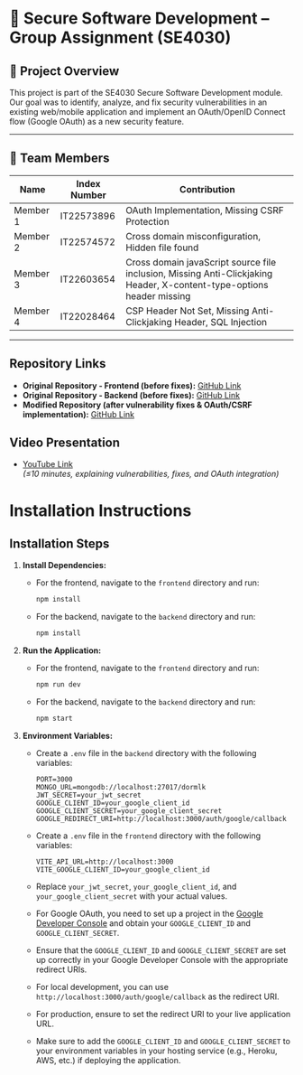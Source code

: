 # 🔐 Secure Software Development – Group Assignment (SE4030)

## 📌 Project Overview
This project is part of the SE4030 Secure Software Development module.  
Our goal was to identify, analyze, and fix security vulnerabilities in an existing web/mobile application and implement an OAuth/OpenID Connect flow (Google OAuth) as a new security feature.

---

## 👥 Team Members
| Name       | Index Number   | Contribution                                                                                                          |
|------------|----------------|-----------------------------------------------------------------------------------------------------------------------|
| Member 1   | IT22573896     | OAuth Implementation, Missing CSRF Protection                                                                         |
| Member 2   | IT22574572     | Cross domain misconfiguration, Hidden file found                                                                      |
| Member 3   | IT22603654     | Cross domain javaScript source file inclusion, Missing Anti-Clickjaking Header, X-content-type-options header missing |
| Member 4   | IT22028464     | CSP Header Not Set, Missing Anti-Clickjaking Header, SQL Injection                                                    |

---

## Repository Links
- **Original Repository - Frontend (before fixes):** [GitHub Link](https://github.com/ThisaraJayas/dormlk-frontend)
- **Original Repository - Backend (before fixes):** [GitHub Link](https://github.com/ThisaraJayas/dormRepo)
- **Modified Repository (after vulnerability fixes & OAuth/CSRF implementation):** [GitHub Link](https://github.com/ThisaraJayas/SSD_Project)


## Video Presentation
- [YouTube Link](https://youtube.com/your-video-link)  
  *(≤10 minutes, explaining vulnerabilities, fixes, and OAuth integration)*

# Installation Instructions

## Installation Steps
1. **Install Dependencies:**
    - For the frontend, navigate to the `frontend` directory and run:
      ```bash
      npm install
      ```
    - For the backend, navigate to the `backend` directory and run:
      ```bash
      npm install
      ```
      
2. **Run the Application:**
    - For the frontend, navigate to the `frontend` directory and run:
      ```bash
      npm run dev
      ```
    - For the backend, navigate to the `backend` directory and run:
      ```bash
      npm start
      ```

3. **Environment Variables:**
    - Create a `.env` file in the `backend` directory with the following variables:
      ```plaintext
      PORT=3000
      MONGO_URL=mongodb://localhost:27017/dormlk
      JWT_SECRET=your_jwt_secret
      GOOGLE_CLIENT_ID=your_google_client_id
      GOOGLE_CLIENT_SECRET=your_google_client_secret
      GOOGLE_REDIRECT_URI=http://localhost:3000/auth/google/callback
      ```
    - Create a `.env` file in the `frontend` directory with the following variables:
      ```plaintext
      VITE_API_URL=http://localhost:3000
      VITE_GOOGLE_CLIENT_ID=your_google_client_id 
      ```

    - Replace `your_jwt_secret`, `your_google_client_id`, and `your_google_client_secret` with your actual values.
    - For Google OAuth, you need to set up a project in the [Google Developer Console](https://console.developers.google.com/) and obtain your `GOOGLE_CLIENT_ID` and `GOOGLE_CLIENT_SECRET`.
    - Ensure that the `GOOGLE_CLIENT_ID` and `GOOGLE_CLIENT_SECRET` are set up correctly in your Google Developer Console with the appropriate redirect URIs.
    - For local development, you can use `http://localhost:3000/auth/google/callback` as the redirect URI.
    - For production, ensure to set the redirect URI to your live application URL.
    - Make sure to add the `GOOGLE_CLIENT_ID` and `GOOGLE_CLIENT_SECRET` to your environment variables in your hosting service (e.g., Heroku, AWS, etc.) if deploying the application.
     

